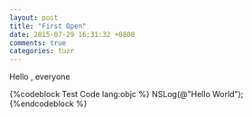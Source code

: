 ```yaml
---
layout: post
title: "First Open"
date: 2015-07-29 16:31:32 +0800
comments: true
categories: tuzr
---
```

Hello , everyone 

{%codeblock Test Code lang:objc %}
NSLog(@"Hello World");
{%endcodeblock %}

